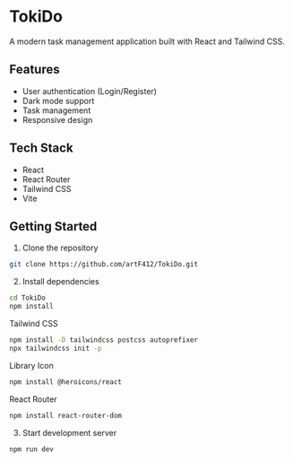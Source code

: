 # TokiDo

A modern task management application built with React and Tailwind CSS.

## Features

- User authentication (Login/Register)
- Dark mode support
- Task management
- Responsive design

## Tech Stack

- React
- React Router
- Tailwind CSS
- Vite

## Getting Started

1. Clone the repository
```bash
git clone https://github.com/artF412/TokiDo.git
```


2. Install dependencies
```bash
cd TokiDo
npm install
```

Tailwind CSS
```bash
npm install -D tailwindcss postcss autoprefixer
npx tailwindcss init -p
```

Library Icon
```bash
npm install @heroicons/react
```

React Router
```bash
npm install react-router-dom
```


3. Start development server
```bash
npm run dev
```

